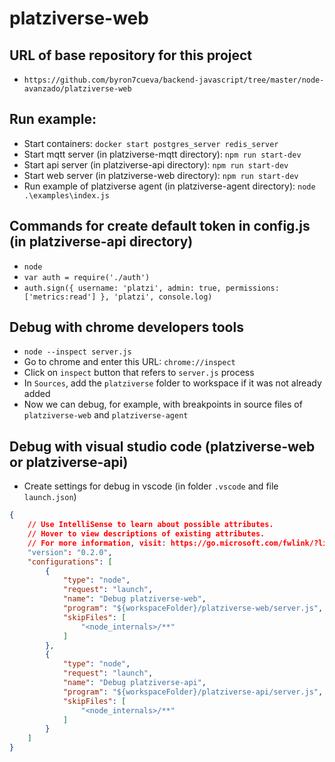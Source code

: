 # platziverse-web

## URL of base repository for this project
- `https://github.com/byron7cueva/backend-javascript/tree/master/node-avanzado/platziverse-web`

## Run example:
- Start containers: `docker start postgres_server redis_server`
- Start mqtt server (in platziverse-mqtt directory): `npm run start-dev`
- Start api server (in platziverse-api directory): `npm run start-dev`
- Start web server (in platziverse-web directory): `npm run start-dev`
- Run example of platziverse agent (in platziverse-agent directory): `node .\examples\index.js`

## Commands for create default token in config.js (in platziverse-api directory)
- `node`
- `var auth = require('./auth')`
- `auth.sign({ username: 'platzi', admin: true, permissions: ['metrics:read'] }, 'platzi', console.log)`

## Debug with chrome developers tools
- `node --inspect server.js`
- Go to chrome and enter this URL: `chrome://inspect`
- Click on `inspect` button that refers to `server.js` process
- In `Sources`, add the `platziverse` folder to workspace if it was not already added
- Now we can debug, for example, with breakpoints in source files of `platziverse-web` and `platziverse-agent`

## Debug with visual studio code (platziverse-web or platziverse-api)
- Create settings for debug in vscode (in folder `.vscode` and file `launch.json`)
```json
{
    // Use IntelliSense to learn about possible attributes.
    // Hover to view descriptions of existing attributes.
    // For more information, visit: https://go.microsoft.com/fwlink/?linkid=830387
    "version": "0.2.0",
    "configurations": [
        {
            "type": "node",
            "request": "launch",
            "name": "Debug platziverse-web",
            "program": "${workspaceFolder}/platziverse-web/server.js",
            "skipFiles": [
                "<node_internals>/**"
            ]
        },
        {
            "type": "node",
            "request": "launch",
            "name": "Debug platziverse-api",
            "program": "${workspaceFolder}/platziverse-api/server.js",
            "skipFiles": [
                "<node_internals>/**"
            ]
        }
    ]
}
```

